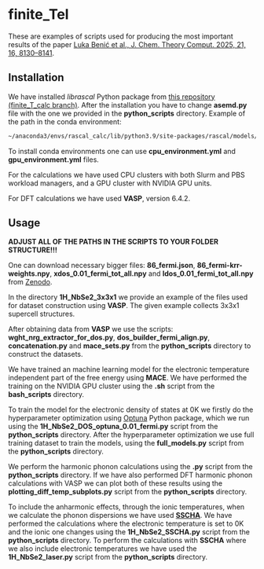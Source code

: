 # finite_Tel
These are examples of scripts used for producing the most important results of the paper [Luka Benić et al.,  J. Chem. Theory Comput. 2025, 21, 16, 8130–8141](https://pubs.acs.org/doi/full/10.1021/acs.jctc.5c00959).


## Installation

We have installed *librascal* Python package from [this repository (finite_T_calc branch)](https://github.com/cbenmahm/librascal.git). After the installation you have to change **asemd.py** file with the one we provided in the **python_scripts** directory. Example of the path in the conda environment:

```bash
~/anaconda3/envs/rascal_calc/lib/python3.9/site-packages/rascal/models/asemd.py
```

To install conda environments one can use **cpu_environment.yml** and **gpu_environment.yml** files.<br>

For the calculations we have used CPU clusters with both Slurm and PBS workload managers, and a GPU cluster with NVIDIA GPU units.<br>

For DFT calculations we have used **VASP**, version 6.4.2.


## Usage

**ADJUST ALL OF THE PATHS IN THE SCRIPTS TO YOUR FOLDER STRUCTURE!!!**

One can download necessary bigger files: **86_fermi.json**, **86_fermi-krr-weights.npy**, **xdos_0.01_fermi_tot_all.npy** and **ldos_0.01_fermi_tot_all.npy** from [Zenodo](https://zenodo.org/records/15125087).<br>

In the directory **1H_NbSe2_3x3x1** we provide an example of the files used for dataset construction using **VASP**. The given example collects 3x3x1 supercell structures.<br>

After obtaining data from **VASP** we use the scripts: **wght_nrg_extractor_for_dos.py**, **dos_builder_fermi_align.py**, **concatenation.py** and **mace_sets.py** from the **python_scripts** directory to construct the datasets.<br>

We have trained an machine learning model for the electronic temperature independent part of the free energy using **MACE**. We have performed the training on the NVIDIA GPU cluster using the **.sh** script from the **bash_scripts** directory.<br>

To train the model for the electronic density of states at 0K we firstly do the hyperparameter optimization using [Optuna](https://optuna.org/) Python package, which we run using the **1H_NbSe2_DOS_optuna_0.01_fermi.py** script from the **python_scripts** directory. After the hyperparameter optimization we use full training dataset to train the models, using the **full_models.py** script from the **python_scripts** directory.<br>

We perform the harmonic phonon calculations using the **.py** script from the **python_scripts** directory. If we have also performed DFT harmonic phonon calculations with VASP we can plot both of these results using the **plotting_diff_temp_subplots.py** script from the **python_scripts** directory.<br>

To include the anharmonic effects, through the ionic temperatures, when we calculate the phonon dispersions we have used [**SSCHA**](https://sscha.eu/). We have performed the calculations where the electronic temperature is set to 0K and the ionic one changes using the **1H_NbSe2_SSCHA.py** script from the **python_scripts** directory. To perform the calculations with **SSCHA** where we also include electronic temperatures we have used the **1H_NbSe2_laser.py** script from the **python_scripts** directory.
